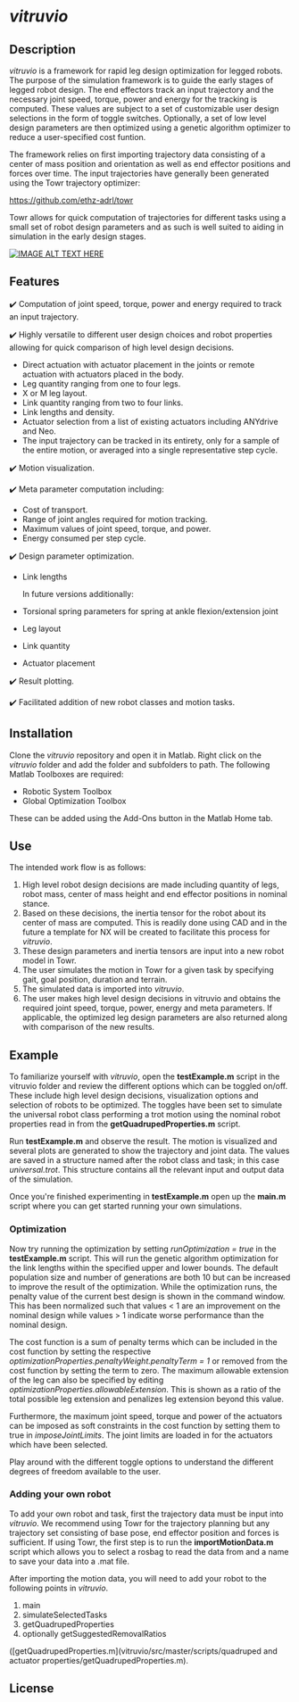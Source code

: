 # _vitruvio_

## Description

_vitruvio_ is a framework for rapid leg design optimization for legged robots. The purpose of the simulation framework is to guide the early stages of legged robot design. The end effectors track an input trajectory and the necessary joint speed, torque, power and energy for the tracking is computed. These values are subject to a set of customizable user design selections in the form of toggle switches. 
Optionally, a set of low level design parameters are then optimized using a genetic algorithm optimizer to reduce a user-specified cost funtion.

The framework relies on first importing trajectory data consisting of a center of mass position and orientation as well as end effector positions and forces over time. The input trajectories have generally been generated using the Towr trajectory optimizer: 

https://github.com/ethz-adrl/towr 

Towr allows for quick computation of trajectories for different tasks using a small set of robot design parameters and as such is well suited to aiding in simulation in the early design stages. 


[![IMAGE ALT TEXT HERE](https://img.youtube.com/vi/oqQyCcB4QVo/0.jpg)](https://www.youtube.com/watch?v=oqQyCcB4QVo)

## Features

:heavy_check_mark: Computation of joint speed, torque, power and energy required to track an input trajectory.

:heavy_check_mark: Highly versatile to different user design choices and robot properties allowing for quick comparison of high level design decisions.

   * Direct actuation with actuator placement in the joints or remote actuation with actuators placed in the body.
   * Leg quantity ranging from one to four legs.
   * X or M leg layout.
   * Link quantity ranging from two to four links.
   * Link lengths and density.
   * Actuator selection from a list of existing actuators including ANYdrive and Neo.
   * The input trajectory can be tracked in its entirety, only for a sample of the entire motion, or averaged into a single representative step cycle.

:heavy_check_mark: Motion visualization.

:heavy_check_mark: Meta parameter computation including:

   * Cost of transport.
   * Range of joint angles required for motion tracking.
   * Maximum values of joint speed, torque, and power.
   * Energy consumed per step cycle.

:heavy_check_mark: Design parameter optimization.

   * Link lengths
   
     In future versions additionally:
   
   * Torsional spring parameters for spring at ankle flexion/extension joint
   * Leg layout
   * Link quantity
   * Actuator placement

:heavy_check_mark: Result plotting.

:heavy_check_mark: Facilitated addition of new robot classes and motion tasks.


## Installation

Clone the _vitruvio_ repository and open it in Matlab. Right click on the _vitruvio_ folder and add the folder and subfolders to path. The following Matlab Toolboxes are required:

   * Robotic System Toolbox
   * Global Optimization Toolbox
   
These can be added using the Add-Ons button in the Matlab Home tab.

## Use

The intended work flow is as follows:
   
   1. High level robot design decisions are made including quantity of legs, robot mass, center of mass height and end effector positions in nominal stance.
   2. Based on these decisions, the inertia tensor for the robot about its center of mass are computed. This is readily done using CAD and in the future a template for NX will be created to facilitate this process for _vitruvio_.
   3. These design parameters and inertia tensors are input into a new robot model in Towr.
   4. The user simulates the motion in Towr for a given task by specifying gait, goal position, duration and terrain.
   5. The simulated data is imported into _vitruvio_.
   6. The user makes high level design decisions in vitruvio and obtains the required joint speed, torque, power, energy and meta parameters. If applicable, the optimized leg design parameters are also returned along with comparison of the new results.


## Example

To familiarize yourself with _vitruvio_, open the __testExample.m__ script in the vitruvio folder and review the different options which can be toggled on/off. These include high level design decisions, visualization options and selection of robots to be optimized. 
The toggles have been set to simulate the universal robot class performing a trot motion using the nominal robot properties read in from the __getQuadrupedProperties.m__ script. 

Run __testExample.m__ and observe the result. The motion is visualized and several plots are generated to show the trajectory and joint data. The values are saved in a structure named after the robot class and task; in this case _universal.trot_. This structure contains all the relevant input and output data of the simulation.

Once you're finished experimenting in __testExample.m__ open up the __main.m__ script where you can get started running your own simulations.

### Optimization 

Now try running the optimization by setting _runOptimization = true_ in the __testExample.m__ script. This will run the genetic algorithm optimization for the link lengths within the specified upper and lower bounds. The default population size and number of generations are both 10 but can be increased to improve the result of the optimization. While the optimization runs, the penalty value of the current best design is shown in the command window. This has been normalized such that values < 1 are an improvement on the nominal design while values > 1 indicate worse performance than the nominal design. 

The cost function is a sum of penalty terms which can be included in the cost function by setting the respective _optimizationProperties.penaltyWeight.penaltyTerm = 1_ or removed from the cost function by setting the term to zero. The maximum allowable extension of the leg can also be specified by editing _optimizationProperties.allowableExtension_. This is shown as a ratio of the total possible leg extension and penalizes leg extension beyond this value.

Furthermore, the maximum joint speed, torque and power of the actuators can be imposed as soft constraints in the cost function by setting them to true in _imposeJointLimits_. The joint limits are loaded in for the actuators which have been selected.

Play around with the different toggle options to understand the different degrees of freedom available to the user.

### Adding your own robot 

To add your own robot and task, first the trajectory data must be input into _vitruvio_. We recommend using Towr for the trajectory planning but any trajectory set consisting of base pose, end effector position and forces is sufficient. If using Towr, the first step is to run the __importMotionData.m__ script which allows you to select a rosbag to read the data from and a name to save your data into a .mat file.


After importing the motion data, you will need to add your robot to the following points in _vitruvio_.

   1. main
   2. simulateSelectedTasks
   3. getQuadrupedProperties
   4. optionally getSuggestedRemovalRatios 
   
([getQuadrupedProperties.m](vitruvio/src/master/scripts/quadruped and actuator properties/getQuadrupedProperties.m).

## License